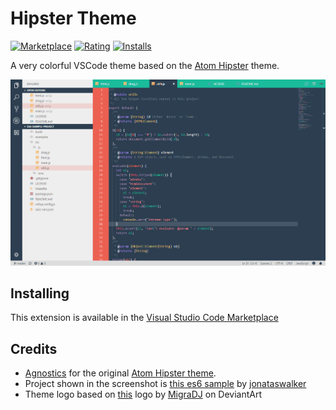 # Hipster Theme

[![Marketplace](https://vsmarketplacebadge.apphb.com/version-short/ModoNoob.vscode-hipster-theme.svg)](https://marketplace.visualstudio.com/items/ModoNoob.vscode-hipster-theme)
[![Rating](https://vsmarketplacebadge.apphb.com/rating-short/ModoNoob.vscode-hipster-theme.svg)](https://marketplace.visualstudio.com/items/ModoNoob.vscode-hipster-theme)
[![Installs](https://vsmarketplacebadge.apphb.com/installs/ModoNoob.vscode-hipster-theme.svg)](https://marketplace.visualstudio.com/items/ModoNoob.vscode-hipster-theme)

A very colorful VSCode theme based on the [Atom Hipster](https://github.com/Agnostics/atom-hipster-ui) theme.

![Theme screenshot](https://github.com/ModoNoob/vscode-hipster-theme/raw/master/screenshot.png)

## Installing
This extension is available in the [Visual Studio Code Marketplace](https://marketplace.visualstudio.com/items/ModoNoob.vscode-hipster-theme)

## Credits
- [Agnostics](https://github.com/Agnostics) for the original [Atom Hipster theme](https://github.com/Agnostics/atom-hipster-ui).
- Project shown in the screenshot is [this es6  sample](https://github.com/jonataswalker/es6-sample-project) by [jonataswalker](https://github.com/jonataswalker)
- Theme logo based on [this](https://www.deviantart.com/migradj/art/Visual-Studio-2017-Classic-Color-Icon-668083959) logo by [MigraDJ](https://www.deviantart.com/migradj/) on DeviantArt
